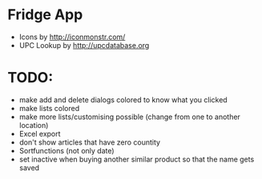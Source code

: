 # Fridge App
 - Icons by http://iconmonstr.com/
 - UPC Lookup by http://upcdatabase.org

# TODO:
 - make add and delete dialogs colored to know what you clicked
 - make lists colored
 - make more lists/customising possible (change from one to another location)
 - Excel export
 - don't show articles that have zero countity
 - Sortfunctions (not only date)
 - set inactive when buying another similar product so that the name gets saved
